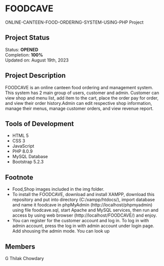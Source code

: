 # FOODCAVE

ONLINE-CANTEEN-FOOD-ORDERING-SYSTEM-USING-PHP Project

## Project Status
Status: **OPENED**\
Completion: **100%**\
Updated on: August 19th, 2023

## Project Description
FOODCAVE is an online canteen food ordering and management system. This system has 2 main group of users, customer and admin. Customer can view shop and menu list, add item to the cart, place the order pay for order, and view their order history.Admin can edit respective shop information, manage their menus, manage customer orders, and view revenue report.



## Tools of Development
- HTML 5
- CSS 3
- JavaScript
- PHP 8.0.9
- MySQL Database
- Bootstrap 5.2.3


## Footnote
- Food,Shop images included in the img folder.
- To install the FOODCAVE, download and install XAMPP, download this repository and put into directory (C:/xampp/htdocs/), import database and name it foodcave in phpMyAdmin (http://localhost/phpmyadmin) using file foodcave.sql, start Apache and MySQL services, then run and access by using web browser (http://localhost/FOODCAVE/) and enjoy.
- You can register for the customer account and log in. To log in with admin account, press the log in with admin account under login page. Add shousing the admin mode. You can look up 

## Members
G Thilak Chowdary
